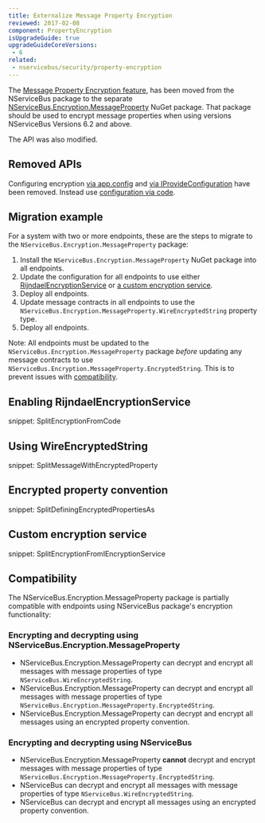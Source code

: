 ```yaml
---
title: Externalize Message Property Encryption
reviewed: 2017-02-08
component: PropertyEncryption
isUpgradeGuide: true
upgradeGuideCoreVersions:
 - 6
related: 
 - nservicebus/security/property-encryption
---
```


The [Message Property Encryption feature](/nservicebus/security/property-encryption.md), has been moved from the NServiceBus package to the separate [NServiceBus.Encryption.MessageProperty](https://www.nuget.org/packages/NServiceBus.Encryption.MessageProperty/) NuGet package. That package should be used to encrypt message properties when using versions NServiceBus Versions 6.2 and above.

The API was also modified.


## Removed APIs

Configuring encryption [via app.config](/nservicebus/security/property-encryption.md#configuration-via-app-config) and [via IProvideConfiguration](/nservicebus/security/property-encryption.md#configuration-via-iprovideconfiguration) have been removed. Instead use [configuration via code](/nservicebus/security/property-encryption.md#configuration-via-code).


## Migration example

For a system with two or more endpoints, these are the steps to migrate to the `NServiceBus.Encryption.MessageProperty` package:

 1. Install the `NServiceBus.Encryption.MessageProperty` NuGet package into all endpoints.
 1. Update the configuration for all endpoints to use either [RijndaelEncryptionService](#enabling-rijndaelencryptionservice) or [a custom encryption service](#custom-encryption-service).
 1. Deploy all endpoints.
 1. Update message contracts in all endpoints to use the `NServiceBus.Encryption.MessageProperty.WireEncryptedString` property type.
 1. Deploy all endpoints.

Note: All endpoints must be updated to the `NServiceBus.Encryption.MessageProperty` package _before_ updating any message contracts to use `NServiceBus.Encryption.MessageProperty.EncryptedString`. This is to prevent issues with [compatibility](#compatibility).


## Enabling RijndaelEncryptionService

snippet: SplitEncryptionFromCode


## Using WireEncryptedString

snippet: SplitMessageWithEncryptedProperty


## Encrypted property convention

snippet: SplitDefiningEncryptedPropertiesAs


## Custom encryption service

snippet: SplitEncryptionFromIEncryptionService



## Compatibility

The NServiceBus.Encryption.MessageProperty package is partially compatible with endpoints using NServiceBus package's encryption functionality:


### Encrypting and decrypting using NServiceBus.Encryption.MessageProperty

 * NServiceBus.Encryption.MessageProperty can decrypt and encrypt all messages with message properties of type `NServiceBus.WireEncryptedString`.
 * NServiceBus.Encryption.MessageProperty can decrypt and encrypt all messages with message properties of type `NServiceBus.Encryption.MessageProperty.EncryptedString`.
 * NServiceBus.Encryption.MessageProperty can decrypt and encrypt all messages using an encrypted property convention.


### Encrypting and decrypting using NServiceBus

 * NServiceBus.Encryption.MessageProperty **cannot** decrypt and encrypt messages with message properties of type `NServiceBus.Encryption.MessageProperty.EncryptedString`.
 * NServiceBus can decrypt and encrypt all messages with message properties of type `NServiceBus.WireEncryptedString`.
 * NServiceBus can decrypt and encrypt all messages using an encrypted property convention.
